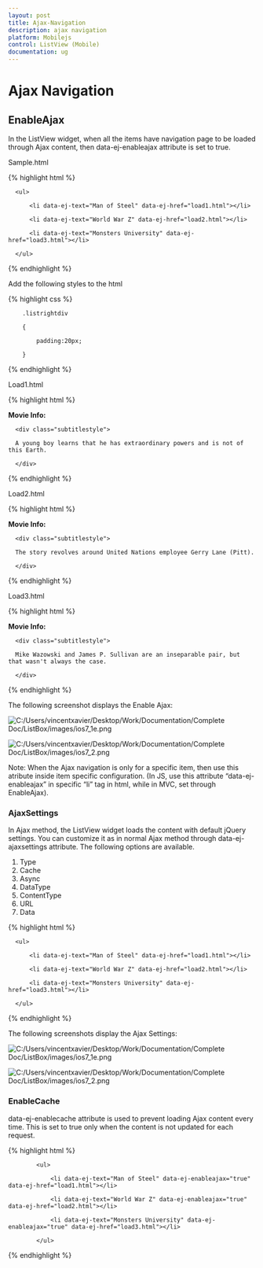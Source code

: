 ```yaml
---
layout: post
title: Ajax-Navigation
description: ajax navigation
platform: Mobilejs
control: ListView (Mobile)
documentation: ug
---
```


# Ajax Navigation

## EnableAjax

In the ListView widget, when all the items have navigation page to be loaded through Ajax content, then data-ej-enableajax attribute is set to true. 

Sample.html

{% highlight html %}



  <div id="ajaxListBox" data-role="ejmListView" data-ej-showheader="true" data-ej-headertitle="ListView" data-ej-enableajax="true">

      <ul>

          <li data-ej-text="Man of Steel" data-ej-href="load1.html"></li>

          <li data-ej-text="World War Z" data-ej-href="load2.html"></li>

          <li data-ej-text="Monsters University" data-ej-href="load3.html"></li>

      </ul>

  </div>





{% endhighlight %}



Add the following styles to the html

{% highlight css %}



        .listrightdiv

        {

            padding:20px;

        }





{% endhighlight %}



Load1.html

{% highlight html %}



<div class="listrightdiv">      

<span class="subtitlestyle"><b>Movie Info:</b></span>

      <div class="subtitlestyle">

      A young boy learns that he has extraordinary powers and is not of this Earth.

      </div>

</div>





{% endhighlight %}



Load2.html

{% highlight html %}



<div class="listrightdiv">

<span class="subtitlestyle"><b>Movie Info:</b></span>

      <div class="subtitlestyle">

      The story revolves around United Nations employee Gerry Lane (Pitt).

      </div>

</div>





{% endhighlight %}



Load3.html

{% highlight html %}



<div class="listrightdiv">

<span class="subtitlestyle"><b>Movie Info:</b></span>

      <div class="subtitlestyle">

      Mike Wazowski and James P. Sullivan are an inseparable pair, but that wasn't always the case.

      </div>

</div>



{% endhighlight %}



The following screenshot displays the Enable Ajax:

![C:/Users/vincentxavier/Desktop/Work/Documentation/Complete Doc/ListBox/images/ios7_1e.png](Ajax-Navigation_images/Ajax-Navigation_img1.png)







![C:/Users/vincentxavier/Desktop/Work/Documentation/Complete Doc/ListBox/images/ios7_2.png](Ajax-Navigation_images/Ajax-Navigation_img2.png)



Note: When the Ajax navigation is only for a specific item, then use this atribute inside item specific configuration. (In JS, use this attribute “data-ej-enableajax” in specific “li” tag in html, while in MVC, set through EnableAjax).

### AjaxSettings

In Ajax method, the ListView widget loads the content with default jQuery settings. You can customize it as in normal Ajax method through data-ej-ajaxsettings attribute. The following options are available.

1. Type
2. Cache
3. Async
4. DataType
5. ContentType
6. URL
7. Data



{% highlight html %}

<!--Sample.html -->



<div id="ajaxListBox" data-role="ejmListView" data-ej-showheader="true" data-ej-headertitle="ListView" data-ej-enableajax="true" data-ej-ajaxsettings-cache=true>

      <ul>

          <li data-ej-text="Man of Steel" data-ej-href="load1.html"></li>

          <li data-ej-text="World War Z" data-ej-href="load2.html"></li>

          <li data-ej-text="Monsters University" data-ej-href="load3.html"></li>

      </ul>

  </div>





{% endhighlight %}



The following screenshots display the Ajax Settings:

![C:/Users/vincentxavier/Desktop/Work/Documentation/Complete Doc/ListBox/images/ios7_1e.png](Ajax-Navigation_images/Ajax-Navigation_img3.png)



![C:/Users/vincentxavier/Desktop/Work/Documentation/Complete Doc/ListBox/images/ios7_2.png](Ajax-Navigation_images/Ajax-Navigation_img4.png)



### EnableCache

data-ej-enablecache attribute is used to prevent loading Ajax content every time. This is set to true only when the content is not updated for each request.

{% highlight html %}



<!--Sample.html -->



   <div id="ajaxListBox" data-role="ejmListView" data-ej-enablecache="true">

            <ul>

                <li data-ej-text="Man of Steel" data-ej-enableajax="true" data-ej-href="load1.html"></li>

                <li data-ej-text="World War Z" data-ej-enableajax="true" data-ej-href="load2.html"></li>

                <li data-ej-text="Monsters University" data-ej-enableajax="true" data-ej-href="load3.html"></li>

            </ul>

   </div>





{% endhighlight %}



